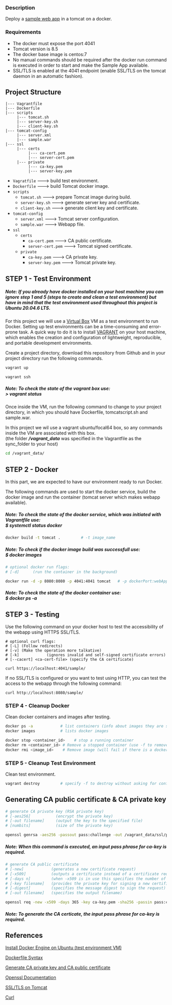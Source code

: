 
### Description
Deploy a [sample web app](https://tomcat.apache.org/tomcat-8.5-doc/appdev/sample/) in a tomcat on a docker. 


### Requirements
- The docker must expose the port 4041
- Tomcat version is 8.5
- The docker base image is centos:7
- No manual commands should be required after the docker run command is executed in order to start and make the Sample App available.
- SSL/TLS is enabled at the 4041 endpoint (enable SSL/TLS on the tomcat daemon in an automatic fashion).

## Project Structure

```
|--- Vagrantfile
|--- Dockerfile
|--- scripts
     |--- tomcat.sh
     |--- server-key.sh
     |--- client-key.sh
|--- tomcat-config
     |--- server.xml
     |--- sample.war
|--- ssl
     |--- certs
          |--- ca-cert.pem
          |--- server-cert.pem
     |--- private
          |--- ca-key.pem
          |--- server-key.pem
```

* `Vagratfile` ---> build test environment.
* `Dockerfile` ---> build Tomcat docker image.
* `scripts`
  * `tomcat.sh`  ---> prepare Tomcat image during build.
  * `server-key.sh` ---> generate server key and certificate.
  * `client-key.sh` ---> generate client key and certificate.
* `tomcat-config`
  * `server.xml` ---> Tomcat server configuration.
  * `sample.war` ---> Webapp file.
* `ssl`
  * `certs`
    * `ca-cert.pem` ---> CA public certificate.
    * `server-cert.pem` ---> Tomcat signed certificate.
  * `private`
    * `ca-key.pem` ---> CA private key.
    * `server-key.pem` ---> Tomcat private key.

## STEP 1 - Test Environment

##### Note: If you already have docker installed on your host machine you can ignore step 1 and 5 (steps to create and clean a test environment) but have in mind that the test environment used throughout this project is Ubuntu 20.04.6 LTS.

For this project we will use a [Virtual Box](https://www.virtualbox.org/wiki/Downloads) VM as a test environment to run Docker. Setting up test environments can be a time-consuming and error-prone task. A quick way to do it is to install [VAGRANT](https://developer.hashicorp.com/vagrant/docs/installation) on your host machine, which enables the creation and configuration of lightweight, reproducible, and portable development environments.

Create a project directory, download this repository from Github and in your project directory run the following commands.

```powershell
vagrant up
```
```powershell
vagrant ssh
```

##### Note: To check the state of the vagrant box use: <br> > _**vagrant status**_

Once inside the VM, run the following command to change to your project directory, in which you should have Dockerfile, tomcatscript.sh and sample.war.

In this project we wil use a vagrant ubuntu/focal64 box, so any commands inside the VM are associated with this box. <br>
(the folder _**/vagrant_data**_ was specified in the Vagrantfile as the sync_folder to your host)

```bash
cd /vagrant_data/
```

## STEP 2 - Docker

In this part, we are expected to have our environment ready to run Docker.

The following commands are used to start the docker service, build the docker image and run the container (tomcat server which makes webapp available).

##### Note: To check the state of the docker service, which was initiated with Vagrantfile use: <br> $ _**systemctl status docker**_

```bash          
docker build -t tomcat .         # -t image_name         
```

##### Note: To check if the docker image build was successfull use: <br> $ _**docker images**_

```bash
# optional docker run flags:
# [-d]      (run the container in the background)

docker run -d -p 8080:8080 -p 4041:4041 tomcat   # -p dockerPort:webAppPort
```

##### Note: To check the state of the docker container use: <br> $ _**docker ps -a**_

## STEP 3 - Testing

Use the following command on your docker host to test the accessibility of the webapp using HTTPS SSL/TLS.

```shell
# optional curl flags:
# [-L] (Follow redirects)
# [-v] (Make the operation more talkative)
# [-k]            (ignores invalid and self-signed certificate errors)    
# [--cacert] <ca-cert-file> (specify the CA certificate)

curl https://localhost:4041/sample/ 
```

If no SSL/TLS is configured or you want to test using HTTP, you can test the access to the webapp through the following command:

```shell  
curl http://localhost:8080/sample/ 
```

### STEP 4 - Cleanup Docker

Clean docker containers and images after testing.

```bash
docker ps -a            # list containers (info about images they are spun from)
docker images           # lists docker images 

docker stop <container_id>    # stop a running container           
docker rm <container_id> # Remove a stopped container (use -f to remove a running container)
docker rmi <image_id>    # Remove image (will fail if there is a docker container referencing image)
```

### STEP 5 - Cleanup Test Environment

Clean test environment.

```powershell
vagrant destroy         # specify -f to destroy without asking for confirmation
```

##  Generating CA public certificate & CA private key

```bash
# generate CA private key (RSA private key)
# [-aes256]           (encrypt the private key)
# [-out filename]     (output the key to the specified file)
# [numbits]           (size of the private key)

openssl genrsa -aes256 -passout pass:challenge -out /vagrant_data/ssl/private/ca-key.pem 4096  
```

##### Note: When this command is executed, an input pass phrase for ca-key is required. 

```bash
# generate CA public certificate
# [-new]            (generates a new certificate request)
# [-x509]           (outputs a certificate instead of a certificate request)
# [-days n]         (when -x509 is in use this specifies the number of days to certify the certificate)
# [-key filename]   (provides the private key for signing a new certificate or certificate request)
# [-digest]         (specifies the message digest to sign the request)
# [-out filename]   (specifies the output filename)

openssl req -new -x509 -days 365 -key ca-key.pem -sha256 -passin pass:challenge -out /vagrant_data/ssl/certs/ca-cert.pem
```
##### Note: To generate the CA certicate, the input pass phrase for ca-key is required.

## References

[Install Docker Engine on Ubuntu (test environment VM)]( https://docs.docker.com/engine/install/ubuntu/ )

[Dockerfile Syntax](https://docs.docker.com/reference/dockerfile/) 

[Generate CA private key and CA public certificate](https://docs.docker.com/engine/security/protect-access/) 

[Openssl Documentation](https://www.openssl.org/docs/man3.3/man1/openssl.html)

[SSL/TLS on Tomcat](https://tomcat.apache.org/tomcat-8.5-doc/ssl-howto.html)

[Curl](https://curl.se/docs/sslcerts.html)

